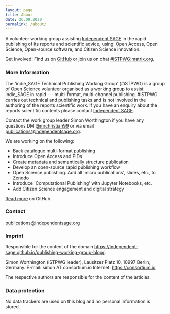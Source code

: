 ```yaml
---
layout: page
title: About
date: 26.09.2020
permalink: /about/
---
```


A volunteer working group assisting [Independent SAGE](https://www.independentsage.org/independent-sage/) in the rapid publishing of its reports and scientific advice, using: Open Access, Open Science, Open-source software, and Citizen Science innovation.

Get Involved! Find us on [GitHub](https://github.com/Independent-SAGE/Technical-Publishing-Working-Group) or join us on chat [#iSTPWG:matrix.org](https://matrix.to/#/!mAcobxVqDiVFbcVAUf:matrix.org?via=matrix.org).

### More Information

The 'indie_SAGE Technical Publishing Working Group' (#iSTPWG) is a group of Open Science volunteer organised as a working group to assist indie_SAGE in rapid --- multi-format, multi-channel publishing. #iSTPWG carries out technical and publishing tasks and is not involved in the authoring of the reports scientific work. If you have an enquiry about the reports scientific contents please contact [Independent SAGE](https://www.independentsage.org/contact-the-independent-sage/).

Contact the work group leader Simon Worthington if you have any questions DM [@mrchristian99](https://twitter.com/mrchristian99) or via email  [publications@independentsage.org](mailto:publications@independentsage.org).

We are working on the following:

  - Back catalogue multi-format publishing
  - Introduce Open Access and PIDs
  - Create metadata and semantically structure publication
  - Develop an open-source rapid publishing workflow
  - Open Science publishing. Add all 'micro publications', slides, etc., to Zenodo
  - Introduce 'Computational Publishing' with Jupyter Notebooks, etc.
  - Add Citizen Science engagement and digital strategy

[Read more](https://github.com/Independent-SAGE/Technical-Publishing-Working-Group/blob/master/README.md) on GitHub.

### Contact

[publications@independentsage.org](mailto:publications@independentsage.org)

### Imprint

Responsible for the content of the domain https://independent-sage.github.io/publishing-working-group-blog/:

Simon Worthington (iSTPWG leader),
Lausitzer Platz 10,
10997 Berlin, Germany.
E-mail: simon AT consortium.io
Internet: https://consortium.io

The respective authors are responsible for the content of the articles.

### Data protection

No data trackers are used on this blog and no personal information is stored.
